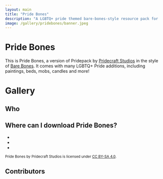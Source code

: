 ```yaml
---
layout: main
title: "Pride Bones"
description: "A LGBTQ+ pride themed bare-bones-style resource pack for Minecraft."
image: /gallery/pridebones/banner.jpeg
---
```

<!-- Copyright (c) 2023-2024 Pridecraft Studios & contributors
	 SPDX-License-Identifier: CC-BY-SA-4.0
	 https://git.pridecraft.gay/website/blob/HEAD/LICENSE-CC-BY-SA-4.0 -->
<script lang="ts">
import Badge from '$lib/components/BadgeRaw.svelte';
import Badges from '$lib/components/Badges.svelte';
import Picture from '$lib/components/Picture.svelte';
import Developers from '$lib/components/Developers.svelte';
import DynPicture from '$lib/components/DynPicture.svelte';
import YouTube from '$lib/components/YouTube.svelte';

import { Modrinth, CurseForge, GitHubDownloads, GitHubCommits } from '$lib/shields';
import { Who, Socials, Donate, WwpMusic } from '$lib/boilerplate';
</script>

<!-- Cuties -->

# Pride Bones

<aside class="shields">
<Modrinth modid="pridebones"/>
<CurseForge modid="pride-bones" type="texture-packs" projectid="1077808"/>
<GitHubDownloads modid="pridebones" />
<GitHubCommits modid="pridebones" />
</aside>

This is Pride Bones, a version of Pridepack by [Pridecraft Studios] in the style of [Bare Bones].
It comes with many LGBTQ+ Pride additions, including paintings, beds, mobs, candles and more!

<Donate />

# Gallery

<p class="gallery prioritize-2">

<YouTube id="ZyazvpZAmGU" title="Pridepack Trailer on YouTube." />

<Picture name="pridebones/banner" order="avif" original="avif"
	alt="The Pride Pack banner, featuring a rainbow bed, a bii, an aroace axolotl, a sleeping fox,
		chiseled bookshelves with rainbow-colored books, and a gay flag painting."
/>

<DynPicture name="bookshelves" fallback="jpeg" fallbackSize="3840x2160" original order="avif"
	alt="Pride-themed chiseled bookshelves, candles and biis surrounding an enchanting table in a lush cave."
/>

<DynPicture name="aquarium" fallback="jpeg" fallbackSize="3840x2160" original order="avif"
	alt="Trans, lesbian, progress and aroace themed axolotls in an aquarium,
		featuring pride, lesbian and asexual flag paintings to the left."
/>

<DynPicture name="gallery" fallback="jpeg" fallbackSize="3840x2160" original order="avif"
	alt="A gallery featuring the pansexual, progress, rainbow and bisexual pride flags, along with an ally flag."
/>

<DynPicture name="foxes" fallback="jpeg" fallbackSize="3840x2160" original order="avif"
	alt="Two foxes in front of a fire place,
	one of which is sleeping while the other is wearing pink &amp; white striped thigh-high socks."
/>

<DynPicture name="bedroom" fallback="jpeg" fallbackSize="3840x2160" original order="avif"
	alt="A bedroom featuring pride-themed candles and bed, with a sniffer peeking in."
/>

</p>

## Who

<Who/>

## Where can I download Pride Bones?

<ul class="badges">
<li><Badge id="modrinth" rel="me" link="https://modrinth.com/resourcepack/pridebones" ext="svg" head="Available on" name="Modrinth"/></li>
<li><Badge id="curseforge" rel="me" link="https://www.curseforge.com/minecraft/texture-packs/pride-bones" ext="svg" head="Available on" name="CurseForge"/></li>
<li><Badge id="github" rel="me" link="https://github.com/Pridecraft-Studios/pridebones" ext="svg" head="Available on" name="GitHub"/></li>
</ul>

<small>

Pride Bones by Pridecraft Studios is licensed under [CC BY-SA 4.0](https://creativecommons.org/licenses/by-sa/4.0/).

<WwpMusic />
</small>

<Socials/>

## Contributors

<Developers type="small"/>

[Pridecraft Studios]: https://pridecraft.gay/
[Bare Bones]: https://modrinth.com/resourcepack/bare-bones
